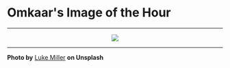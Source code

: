 # Omkaar's Image of the Hour

---

<div align="center">

<a href="https://unsplash.com/photos/a-green-car-drives-through-a-dark-tunnel-cMzssgQLwTA">
  <img src="https://images.unsplash.com/photo-1749746797402-158123ec2d32?crop=entropy&cs=tinysrgb&fit=max&fm=jpg&ixid=M3w3NjA2Nzh8MHwxfHJhbmRvbXx8fHx8fHx8fDE3NTAyMDQ4MDB8&ixlib=rb-4.1.0&q=80&w=1080" style="max-width:100%; height:auto;">
</a>



</div>

---

**Photo by** [Luke Miller](https://unsplash.com/@bylukemiller) **on Unsplash**
